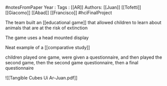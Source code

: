 #notesFromPaper
Year   :
Tags   : [[AR]]
Authors: [[Juan]] [[Tofetti]] [[Giacomo]] [[Abad]] [[Francisco]]
#hciFinalProject

The team built an [[educational game]] that allowed children to learn about animals that are at the risk of extinction

The game uses a head mounted display

Neat example of a [[comparative study]]

children played one game, were given a questionnaire, and then played the second game, then the second game questionnaire, then a final questionnaire

![[Tangible Cubes Ui Ar-Juan.pdf]]
